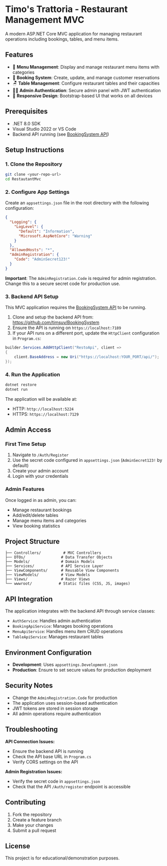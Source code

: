 # Timo's Trattoria - Restaurant Management MVC

A modern ASP.NET Core MVC application for managing restaurant operations including bookings, tables, and menu items.

## Features

- 🍝 **Menu Management**: Display and manage restaurant menu items with categories
- 📅 **Booking System**: Create, update, and manage customer reservations
- 🪑 **Table Management**: Configure restaurant tables and their capacities
- 👨‍🍳 **Admin Authentication**: Secure admin panel with JWT authentication
- 📱 **Responsive Design**: Bootstrap-based UI that works on all devices

## Prerequisites

- .NET 8.0 SDK
- Visual Studio 2022 or VS Code
- Backend API running (see [BookingSystem API](https://github.com/timsuv/BookingSystem))

## Setup Instructions

### 1. Clone the Repository

```bash
git clone <your-repo-url>
cd RestautantMvc
```

### 2. Configure App Settings

Create an `appsettings.json` file in the root directory with the following configuration:

```json
{
  "Logging": {
    "LogLevel": {
      "Default": "Information",
      "Microsoft.AspNetCore": "Warning"
    }
  },
  "AllowedHosts": "*",
  "AdminRegistration": {
    "Code": "AdminSecret123!"
  }
}
```

**Important**: The `AdminRegistration.Code` is required for admin registration. Change this to a secure secret code for production use.

### 3. Backend API Setup

This MVC application requires the [BookingSystem API](https://github.com/timsuv/BookingSystem) to be running.

1. Clone and setup the backend API from: https://github.com/timsuv/BookingSystem
2. Ensure the API is running on `https://localhost:7189`
3. If your API runs on a different port, update the `HttpClient` configuration in `Program.cs`:

```csharp
builder.Services.AddHttpClient("RestoApi", client =>
{
    client.BaseAddress = new Uri("https://localhost:YOUR_PORT/api/");
});
```

### 4. Run the Application

```bash
dotnet restore
dotnet run
```

The application will be available at:
- HTTP: `http://localhost:5224`
- HTTPS: `https://localhost:7129`

## Admin Access

### First Time Setup

1. Navigate to `/Auth/Register`
2. Use the secret code configured in `appsettings.json` (`AdminSecret123!` by default)
3. Create your admin account
4. Login with your credentials

### Admin Features

Once logged in as admin, you can:
- Manage restaurant bookings
- Add/edit/delete tables
- Manage menu items and categories
- View booking statistics

## Project Structure

```
├── Controllers/          # MVC Controllers
├── DTOs/                # Data Transfer Objects
├── Models/              # Domain Models
├── Services/            # API Service Layer
├── ViewComponents/      # Reusable View Components
├── ViewModels/          # View Models
├── Views/               # Razor Views
└── wwwroot/            # Static files (CSS, JS, images)
```

## API Integration

The application integrates with the backend API through service classes:
- `AuthService`: Handles admin authentication
- `BookingApiService`: Manages booking operations
- `MenuApiService`: Handles menu item CRUD operations
- `TableApiService`: Manages restaurant tables

## Environment Configuration

- **Development**: Uses `appsettings.Development.json`
- **Production**: Ensure to set secure values for production deployment

## Security Notes

- Change the `AdminRegistration.Code` for production
- The application uses session-based authentication
- JWT tokens are stored in session storage
- All admin operations require authentication

## Troubleshooting

**API Connection Issues:**
- Ensure the backend API is running
- Check the API base URL in `Program.cs`
- Verify CORS settings on the API

**Admin Registration Issues:**
- Verify the secret code in `appsettings.json`
- Check that the API `/Auth/register` endpoint is accessible

## Contributing

1. Fork the repository
2. Create a feature branch
3. Make your changes
4. Submit a pull request

## License

This project is for educational/demonstration purposes.
